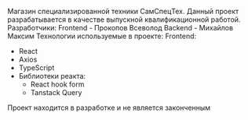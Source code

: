 Магазин специализированной техники СамСпецТех. Данный проект разрабатывается в качестве выпускной квалификационной работой.
Разработчики:
Frontend - Прокопов Всеволод
Backend - Михайлов Максим
Технологии используемые в проекте:
Frontend: 
- React
- Axios
- TypeScript
- Библиотеки реакта:
  - React hook form
  - Tanstack Query

Проект находится в разработке и не является законченным
